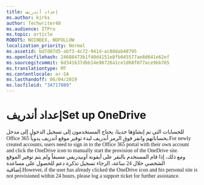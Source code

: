 ```yaml
---
title: إعداد أندريف
ms.author: kirks
author: Techwriter40
ms.audience: ITPro
ms.topic: article
ROBOTS: NOINDEX, NOFOLLOW
localization_priority: Normal
ms.assetid: bd7d87d5-abf3-4c72-941d-ac88dab48795
ms.openlocfilehash: 24688473b1f40d4151e8fb045577ae8d641e62ef
ms.sourcegitcommit: 6d341637dbb14e90726a1ce1d68f077ace9bb765
ms.translationtype: MT
ms.contentlocale: ar-SA
ms.lasthandoff: 06/04/2019
ms.locfileid: "34717089"
---
```

# <a name="set-up-onedrive"></a><span data-ttu-id="f032a-102">إعداد أندريف</span><span class="sxs-lookup"><span data-stu-id="f032a-102">Set up OneDrive</span></span>

<p style="margin: 0px;"><span data-ttu-id="f032a-103"><span style="font-family: Calibri;">للحسابات التي تم إنشاؤها حديثا، يحتاج المستخدمون إلى تسجيل الدخول إلى مدخل Office 365 بحساباتهم وانقر فوق الرمز أندريف لبدء توفير موقع أندريف يدوياً.</span></span><span class="sxs-lookup"><span data-stu-id="f032a-103"><span style="font-family: Calibri;">For newly created accounts, users need to sign in to the Office 365 portal with their own account and click the OneDrive icon to manually start the provision of the OneDrive site.</span></span></span></p>  <p style="margin: 0px;"><span data-ttu-id="f032a-104"><span style="font-family: Calibri;">ومع ذلك، إذا قام المستخدم بالنقر على أيقونة أونيدريفي مسبقاً ولم يتم توفير الموقع الشخصي خلال 24 ساعة، الرجاء تسجيل تذكرة دعم للحصول على مساعدة إضافية.</span></span><span class="sxs-lookup"><span data-stu-id="f032a-104"><span style="font-family: Calibri;">However, if the user has already clicked the OneDrive icon and his personal site is not provisioned within 24 hours, please log a support ticket for further assistance.</span></span></span></p>

